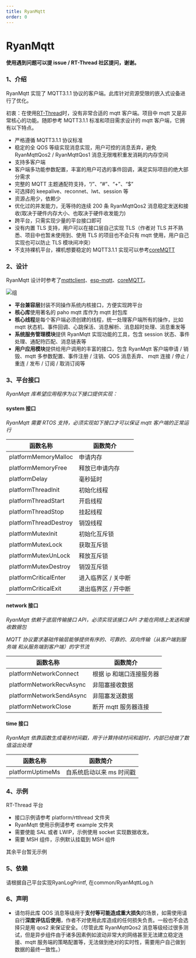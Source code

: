 ```yaml
---
title: RyanMqtt
order: 0
---
```


# RyanMqtt

**使用遇到问题可以提 issue / RT-Thread 社区提问，谢谢。**

### 1、介绍

RyanMqtt 实现了 MQTT3.1.1 协议的客户端。此库针对资源受限的嵌入式设备进行了优化。

初衷：在使用[RT-Thread](https://github.com/RT-Thread/rt-thread)时，没有非常合适的 mqtt 客户端。项目中 mqtt 又是非常核心的功能。随即参考 MQTT3.1.1 标准和项目需求设计的 mqtt 客户端，它拥有以下特点。

- 严格遵循 MQTT3.1.1 协议标准
- 稳定的全 QOS 等级实现消息实现，用户可控的消息丢弃，避免 RyanMqttQos2 / RyanMqttQos1 消息无限堆积重发消耗的内存空间
- 支持多客户端
- 客户端多功能参数配置，丰富的用户可选的事件回调，满足实际项目的绝大部分需求
- 完整的 MQTT 主题通配符支持，“/”、“#”、“+”、“$”
- 可选择的 keepalive、reconnet、lwt、session 等
- 资源占用少，依赖少
- 优化过的并发能力，无等待的连续 200 条 RyanMqttQos2 消息稳定发送和接收(取决于硬件内存大小、也取决于硬件收发能力)
- 跨平台，只需实现少量的平台接口即可
- 没有内置 TLS 支持，用户可以在接口层自己实现 TLS（作者对 TLS 并不熟悉、项目中也暂未使用到、使用 TLS 的项目也不会只有 mqtt 使用，用户自己实现也可以防止 TLS 模块间冲突）
- 不支持裸机平台，裸机想要稳定的 MQTT3.1.1 实现可以参考[coreMQTT](https://github.com/FreeRTOS/coreMQTT)

### 2、设计

RyanMqtt 设计时参考了[mqttclient](https://github.com/jiejieTop/mqttclient)、[esp-mqtt](https://github.com/espressif/esp-mqtt)、[coreMQTT](https://github.com/FreeRTOS/coreMQTT)。

![组](./docs/assert/README.assert/%E7%BB%84.png)

- **平台兼容层**封装不同操作系统内核接口，方便实现跨平台
- **核心库**使用著名的 paho mqtt 库作为 mqtt 封包库
- **核心线程**是每个客户端必须创建的线程，统一处理客户端所有的操作，比如 mqtt 状态机、事件回调、心跳保活、消息解析、消息超时处理、消息重发等
- **系统服务管理模块**提供 RyanMqtt 实现功能的工具，包含 session 状态、事件处理、通配符匹配、消息链表等
- **用户应用模块**提供给用户调用的丰富的接口，包含 RyanMqtt 客户端申请 / 销毁、mqtt 多参数配置、事件注册 / 注销、QOS 消息丢弃、 mqtt 连接 / 停止 / 重连 / 发布 / 订阅 / 取消订阅等

### 3、平台接口

_RyanMqtt 库希望应用程序为以下接口提供实现：_

#### system 接口

_RyanMqtt 需要 RTOS 支持，必须实现如下接口才可以保证 mqtt 客户端的正常运行_

| 函数名称              | 函数简介            |
| --------------------- | ------------------- |
| platformMemoryMalloc  | 申请内存            |
| platformMemoryFree    | 释放已申请内存      |
| platformDelay         | 毫秒延时            |
| platformThreadInit    | 初始化线程          |
| platformThreadStart   | 开启线程            |
| platformThreadStop    | 挂起线程            |
| platformThreadDestroy | 销毁线程            |
| platformMutexInit     | 初始化互斥锁        |
| platformMutexLock     | 获取互斥锁          |
| platformMutexUnLock   | 释放互斥锁          |
| platformMutexDestroy  | 销毁互斥锁          |
| platformCriticalEnter | 进入临界区 / 关中断 |
| platformCriticalExit  | 退出临界区 / 开中断 |

#### network 接口

_RyanMqtt 依赖于底层传输接口 API，必须实现该接口 API 才能在网络上发送和接收数据包_

_MQTT 协议要求基础传输层能够提供有序的、可靠的、双向传输（从客户端到服务端 和从服务端到客户端）的字节流_

| 函数名称                 | 函数简介                 |
| ------------------------ | ------------------------ |
| platformNetworkConnect   | 根据 ip 和端口连接服务器 |
| platformNetworkRecvAsync | 非阻塞接收数据           |
| platformNetworkSendAsync | 非阻塞发送数据           |
| platformNetworkClose     | 断开 mqtt 服务器连接     |

#### time 接口

_RyanMqtt 依靠函数生成毫秒时间戳，用于计算持续时间和超时，内部已经做了数值溢出处理_

| 函数名称         | 函数简介                 |
| ---------------- | ------------------------ |
| platformUptimeMs | 自系统启动以来 ms 时间戳 |

### 4、示例

RT-Thread 平台

- 接口示例请参考 platform/rtthread 文件夹
- RyanMqtt 使用示例请参考 example 文件夹
- 需要使能 SAL 或者 LWIP，示例使用 socket 实现数据收发。
- 需要 MSH 组件，示例默认挂载到 MSH 组件

其余平台暂无示例

### 5、依赖

请根据自己平台实现RyanLogPrintf, 在common/RyanMqttLog.h

### 6、声明

- 请勿将此库 QOS 消息等级用于**支付等可能造成重大损失**的场景，如需使用请自行**深度评估后使用**，作者不对使用此库造成的任何损失负责。一般也不会选择只是用 qos2 来保证安全。（尽管此库 RyanMqttQos2 消息等级经过很多测试，但是异步组件由于诸多因素例如波动非常大的网络甚至无法建立稳定连接、mqtt 服务端的策略配置等，无法做到绝对的实时性，需要用户自己做到数据的最终一致性。）